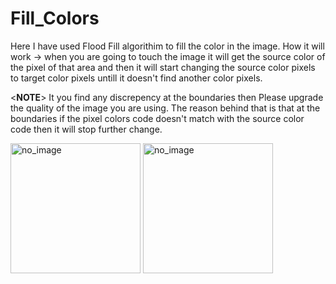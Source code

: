 # Fill_Colors

Here I have used Flood Fill algorithim to fill the color in the image. How it will work -> when you are going to touch the image it will get the source color of the pixel of that area and then it will start changing the source color pixels to target color pixels untill it doesn't find another color pixels.  

<**********NOTE**********>  It you find any discrepency at the boundaries then Please upgrade the quality of the image you are using. The reason behind that is that at the boundaries if the pixel colors code doesn't match with the source color code then it will stop further change. 

<img width="208" alt="no_image" src="https://user-images.githubusercontent.com/99284891/177012000-de097e03-534b-4498-85fc-40782fce1e64.png">   <img width="208" alt="no_image" src="https://user-images.githubusercontent.com/99284891/177012004-985ff884-b895-4117-a3a4-3e6df9bce0e2.png">     
